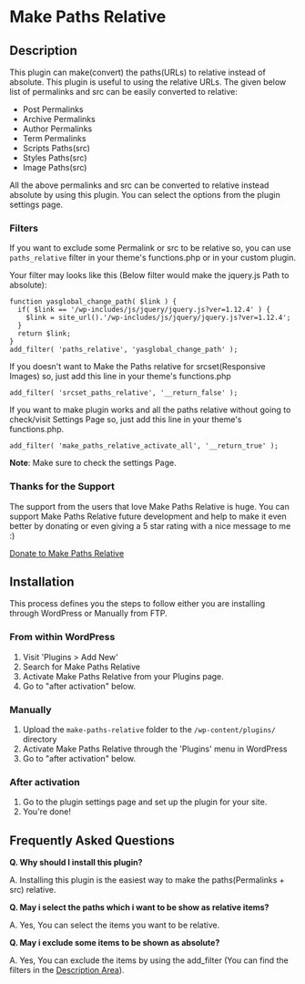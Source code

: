 # Make Paths Relative

## Description 

This plugin can make(convert) the paths(URLs) to relative instead of absolute. This plugin is useful to using the relative URLs. The given below list of permalinks and src can be easily converted to relative:

* Post Permalinks
* Archive Permalinks
* Author Permalinks
* Term Permalinks
* Scripts Paths(src) 
* Styles Paths(src)
* Image Paths(src)

All the above permalinks and src can be converted to relative instead absolute by using this plugin. You can select the options from the plugin settings page. 

### Filters

If you want to exclude some Permalink or src to be relative so, you can use `paths_relative` filter in your theme's functions.php or in your custom plugin.

Your filter may looks like this (Below filter would make the jquery.js Path to absolute):

```
function yasglobal_change_path( $link ) {
  if( $link == '/wp-includes/js/jquery/jquery.js?ver=1.12.4' ) {
    $link = site_url().'/wp-includes/js/jquery/jquery.js?ver=1.12.4';
  }
  return $link;
}
add_filter( 'paths_relative', 'yasglobal_change_path' );
```

If you doesn't want to Make the Paths relative for srcset(Responsive Images)
so, just add this line in your theme's functions.php

```
add_filter( 'srcset_paths_relative', '__return_false' );
```

If you want to make plugin works and all the paths relative without going to
check/visit Settings Page so, just add this line in your theme's functions.php.

```
add_filter( 'make_paths_relative_activate_all', '__return_true' );
```

**Note**: Make sure to check the settings Page.

### Thanks for the Support

The support from the users that love Make Paths Relative is huge. You can support Make Paths Relative future development and help to make it even better by donating or even giving a 5 star rating with a nice message to me :)

[Donate to Make Paths Relative](https://www.paypal.me/yasglobal)

## Installation

This process defines you the steps to follow either you are installing through WordPress or Manually from FTP.

### From within WordPress

1. Visit 'Plugins > Add New'
2. Search for Make Paths Relative
3. Activate Make Paths Relative from your Plugins page.
4. Go to "after activation" below.

### Manually

1. Upload the `make-paths-relative` folder to the `/wp-content/plugins/` directory
2. Activate Make Paths Relative through the 'Plugins' menu in WordPress
3. Go to "after activation" below.

### After activation

1. Go to the plugin settings page and set up the plugin for your site.
2. You're done!

## Frequently Asked Questions 

**Q. Why should I install this plugin?**

A. Installing this plugin is the easiest way to make the paths(Permalinks + src) relative.

**Q. May i select the paths which i want to be show as relative items?** 

A. Yes, You can select the items you want to be relative.

**Q. May i exclude some items to be shown as absolute?** 

A. Yes, You can exclude the items by using the add_filter (You can find the filters in the [Description Area](https://github.com/yasglobal/make-paths-relative#filters)).
